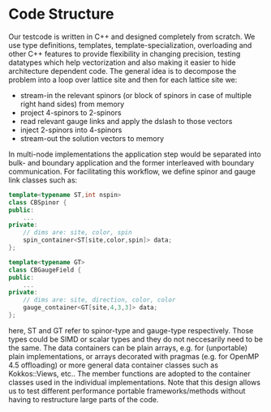 # Code Structure
Our testcode is written in C++ and designed completely from scratch. We use type definitions, templates, template-specialization, overloading and other C++ features to provide flexibility in changing precision, testing datatypes which help vectorization and also making it easier to hide architecture dependent code. The general idea is to decompose the problem into a loop over lattice site and then for each lattice site we:

* stream-in the relevant spinors (or block of spinors in case of multiple right hand sides) from memory
* project 4-spinors to 2-spinors
* read relevant gauge links and apply the dslash to those vectors
* inject 2-spinors into 4-spinors
* stream-out the solution vectors to memory

In multi-node implementations the application step would be separated into bulk- and boundary application and the former interleaved with boundary communication.
For facilitating this workflow, we define spinor and gauge link classes such as:

```C++
template<typename ST,int nspin> 
class CBSpinor {
public: 
    ...
private:
    // dims are: site, color, spin
    spin_container<ST[site,color,spin]> data;
};

template<typename GT> 
class CBGaugeField {
public:
    ...
private:
    // dims are: site, direction, color, color
    gauge_container<GT[site,4,3,3]> data;
};
```

here, ST and GT refer to spinor-type and gauge-type respectively. Those types could be SIMD or scalar types and they do not neccesarily need to be the same. The data containers can be plain arrays, e.g. for (unportable) plain implementations, or arrays decorated with pragmas (e.g. for OpenMP 4.5 offloading) or more general data container classes such as Kokkos::Views, etc.. The member functions are adopted to the container classes used in the individual implementations. Note that this design allows us to test different performance portable frameworks/methods without having to restructure large parts of the code.